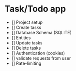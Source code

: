 # Task/Todo app

- [] Project setup
- [] Create tasks
- [] Database Schema (SQLITE)
- [] Entities
- [] Update tasks
- [] Delete tasks
- [] Authentication (cookies)
- [] validate requests from user
- [] Rate-limiting
